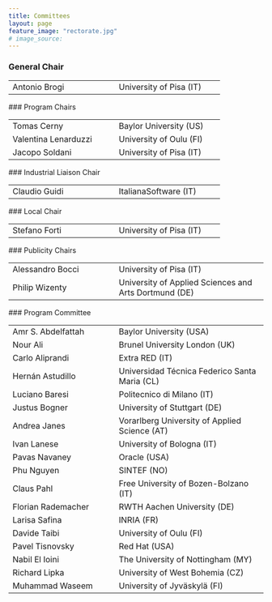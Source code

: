 ```yaml
---
title: Committees
layout: page
feature_image: "rectorate.jpg"
# image_source:
---
```


<div class="container"></div>

<!-- Order names alphabetically by surname -->

<style> td{min-width:12em} td+td{padding-left:10px;}</style>

### General Chair

<table>
  <tbody>
    <tr><td>Antonio Brogi</td><td>University of Pisa (IT)</td></tr>
  </tbody>
</table>
### Program Chairs
<table>
  <tbody>
    <tr><td>Tomas Cerny</td><td>Baylor University (US)</td></tr>
    <tr><td>Valentina Lenarduzzi</td><td>University of Oulu (FI)</td></tr>
    <tr><td>Jacopo Soldani</td><td>University of Pisa (IT)</td></tr>
  </tbody>
</table>
### Industrial Liaison Chair
<table>
  <tbody>
    <tr><td>Claudio Guidi</td><td>ItalianaSoftware (IT)</td></tr>
  </tbody>
</table>
### Local Chair
<table>
  <tbody>
        <tr><td>Stefano Forti</td><td>University of Pisa (IT)</td></tr>
  </tbody>
</table>
### Publicity Chairs
<table>
  <tbody>
        <tr><td>Alessandro Bocci</td><td>University of Pisa (IT)</td></tr>
        <tr><td>Philip Wizenty</td><td>University of Applied Sciences and Arts Dortmund (DE)</td></tr>
  </tbody>
</table>
### Program Committee
<table>
  <tbody>
        <tr><td>Amr S. Abdelfattah</td><td>Baylor University (USA)</td></tr>
        <tr><td>Nour Ali</td><td>Brunel University London (UK)</td></tr>
        <tr><td>Carlo Aliprandi</td><td>Extra RED (IT)</td></tr>
        <tr><td>Hernán Astudillo</td><td>Universidad Técnica Federico Santa Maria (CL)</td></tr>
        <tr><td>Luciano Baresi</td><td>Politecnico di Milano (IT)</td></tr>
        <tr><td>Justus Bogner</td><td>University of Stuttgart (DE)</td></tr>
        <tr><td>Andrea Janes</td><td>Vorarlberg University of Applied Science (AT)</td></tr>
        <tr><td>Ivan Lanese</td><td>University of Bologna (IT)</td></tr>
        <tr><td>Pavas Navaney</td><td>Oracle (USA)</td></tr>
        <tr><td>Phu Nguyen</td><td>SINTEF (NO)</td></tr>
        <tr><td>Claus Pahl</td><td>Free University of Bozen-Bolzano (IT)</td></tr>
        <tr><td>Florian Rademacher</td><td>RWTH Aachen University (DE)</td></tr>
        <tr><td>Larisa Safina</td><td>INRIA (FR)</td></tr>
        <tr><td>Davide Taibi</td><td>University of Oulu (FI)</td></tr>
        <tr><td>Pavel Tisnovsky</td><td>Red Hat (USA)</td></tr>
        <tr><td>Nabil El Ioini</td><td>The University of Nottingham (MY)</td></tr>
        <tr><td>Richard Lipka</td><td>University of West Bohemia (CZ)</td></tr>
        <tr><td>Muhammad Waseem</td><td>University of Jyväskylä (FI)</td></tr>
  </tbody>
</table>
<!-- 
### Website Administrator
<table>
  <tbody>
        <tr><td>Jaime Arias</td><td>CNRS, University Sorbonne Paris Nord (FR)</td></tr>
  </tbody>
</table>
{% comment %}
### Additional reviewers
<table>
  <tbody>
        <tr><td>Name Surname</td><td>Affiliation (Country)</td></tr>
  </tbody>
</table>
{% endcomment %} -->
